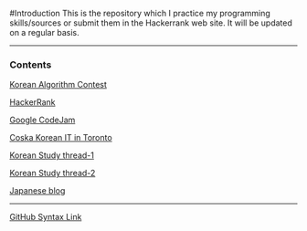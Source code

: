 #Introduction
This is the repository which I practice my programming skills/sources or submit them in the Hackerrank web site.
It will be updated on a regular basis.


---

### Contents


[Korean Algorithm Contest](https://www.acmicpc.net/)

[HackerRank](https://www.hackerrank.com)

[Google CodeJam](https://code.google.com/codejam/schedule.html)

[Coska Korean IT in Toronto](http://coska.com/)

[Korean Study thread-1](https://www.facebook.com/groups/426512737533637/?fref=nf)

[Korean Study thread-2](https://www.facebook.com/profile.php?id=100001180713677&fref=nf)

[Japanese blog](http://pekempey.hatenablog.com/)

---

[GitHub Syntax Link](https://github.com/adam-p/markdown-here/wiki/Markdown-Cheatsheet)


